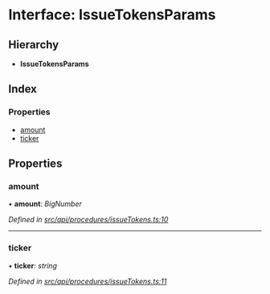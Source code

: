 # Interface: IssueTokensParams

## Hierarchy

* **IssueTokensParams**

## Index

### Properties

* [amount](issuetokensparams.md#amount)
* [ticker](issuetokensparams.md#ticker)

## Properties

###  amount

• **amount**: *BigNumber*

*Defined in [src/api/procedures/issueTokens.ts:10](https://github.com/PolymathNetwork/polymesh-sdk/blob/cfab557b/src/api/procedures/issueTokens.ts#L10)*

___

###  ticker

• **ticker**: *string*

*Defined in [src/api/procedures/issueTokens.ts:11](https://github.com/PolymathNetwork/polymesh-sdk/blob/cfab557b/src/api/procedures/issueTokens.ts#L11)*
